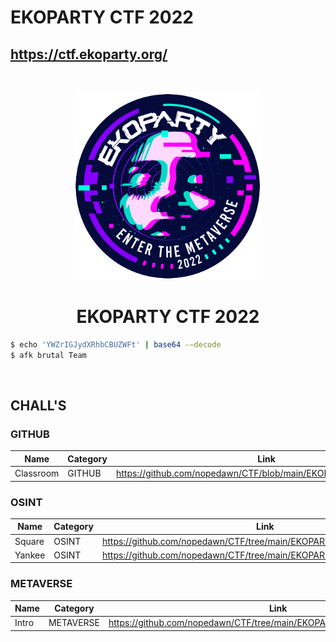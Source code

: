 # EKOPARTY CTF 2022
## https://ctf.ekoparty.org/

<br>
<p align="center">
  <a href="https://ctf.ekoparty.org/" target="_blank">
    <img src="logo.png" width="300">
  </a>
</p>
<h1 align="center">EKOPARTY CTF 2022</h1>

```bash
$ echo 'YWZrIGJydXRhbCBUZWFt' | base64 -–decode
$ afk brutal Team
```
<br>

## CHALL'S

### GITHUB
| Name      | Category | Link                                                           |
| --------- | -------- | -------------------------------------------------------------- |
| Classroom | GITHUB   | https://github.com/nopedawn/CTF/blob/main/EKOPARTYCTF22/GITHUB |

### OSINT
| Name   | Category | Link                                                                 |
| ------ | -------- | -------------------------------------------------------------------- |
| Square | OSINT    | https://github.com/nopedawn/CTF/tree/main/EKOPARTYCTF22/OSINT/Square |
| Yankee | OSINT    | https://github.com/nopedawn/CTF/tree/main/EKOPARTYCTF22/OSINT/Yankee |

### METAVERSE
| Name  | Category  | Link                                                                    |
| ----- | --------- | ----------------------------------------------------------------------- |
| Intro | METAVERSE | https://github.com/nopedawn/CTF/tree/main/EKOPARTYCTF22/METAVERSE/Intro |